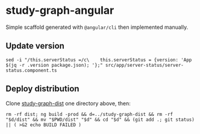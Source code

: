 study-graph-angular
===================

Simple scaffold generated with `@angular/cli` then implemented manually.

## Update version

    sed -i "/this.serverStatus =/c\    this.serverStatus = {version: 'App $(jq -r .version package.json); '};" src/app/server-status/server-status.component.ts

## Deploy distribution
Clone [study-graph-dist](https://github.com/SamuelMarks/study-graph-dist) one directory above, then:

    rm -rf dist; ng build -prod && d=../study-graph-dist && rm -rf "$d/dist" && mv "$PWD/dist" "$d" && cd "$d" && (git add .; git status) || ( >&2 echo BUILD FAILED )

